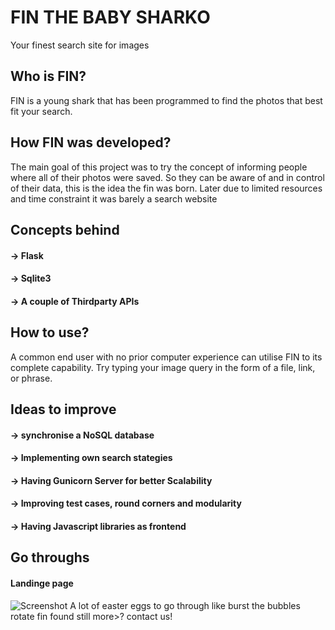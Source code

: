 # FIN THE BABY SHARKO
Your finest search site for images 

## Who is FIN?
FIN is a young shark that has been programmed to find the photos that best fit your search. 

## How FIN was developed?
 The main goal of this project was to try the concept of informing people where all of their photos were saved. So they can be aware of and in control of their data, this is the idea the fin was born.
 Later due to limited resources and time constraint it was barely a search website
 
## Concepts behind
#### **->**  Flask
#### **->** Sqlite3
#### **->** A couple of Thirdparty APIs 

## How to use?
A common end user with no prior computer experience can utilise FIN to its complete capability. 
Try typing your image query in the form of a file, link, or phrase. 

## Ideas to improve
#### **->**  synchronise a NoSQL database 
#### **->**  Implementing own search stategies
#### **->**  Having Gunicorn Server for better Scalability
#### **->**  Improving test cases, round corners and modularity
#### **->**  Having Javascript libraries as frontend

## Go throughs
#### Landinge page 
![Screenshot](screenshot.png)
A lot of easter eggs to go through
like burst the bubbles
rotate fin
found still more>? contact us!

